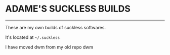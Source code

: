# ADAME'S SUCKLESS BUILDS

---

These are my own builds of suckless softwares. 

It's located at `~/.suckless`

I have moved dwm from my old repo dwm
